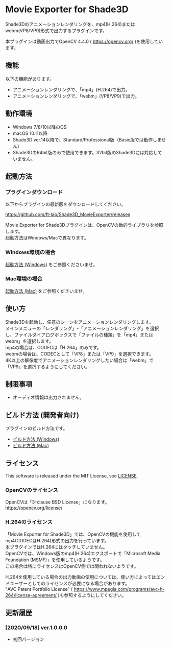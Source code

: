 # Movie Exporter for Shade3D

Shade3Dのアニメーションレンダリングを、mp4(H.264)またはwebm(VP8/VP9)形式で出力するプラグインです。    

本プラグインは動画出力でOpenCV 4.4.0 ( https://opencv.org/ )を使用しています。    

## 機能

以下の機能があります。    

* アニメーションレンダリングで、「mp4」(H.264)で出力。    
* アニメーションレンダリングで、「webm」(VP8/VP9)で出力。    

## 動作環境

* Windows 7/8/10以降のOS
* macOS 10.11以降
* Shade3D ver.14以降で、Standard/Professional版（Basic版では動作しません）
* Shade3Dの64bit版のみで使用できます。32bit版のShade3Dには対応していません。

## 起動方法

### プラグインダウンロード

以下からプラグインの最新版をダウンロードしてください。     

https://github.com/ft-lab/Shade3D_MovieExporter/releases

Movie Exporter for Shade3Dプラグインは、OpenCVの動的ライブラリを参照します。    
起動方法はWindows/Macで異なります。    

### Windows環境の場合

[起動方法 (Windows)](./setup_win.md) をご参照くださいませ。    


### Mac環境の場合

[起動方法 (Mac)](./setup_mac.md) をご参照くださいませ。    

## 使い方

Shade3Dを起動し、任意のシーンをアニメーションレンダリングします。    
メインメニューの「レンダリング」-「アニメーションレンダリング」を選択し、ファイルダイアログボックスで「ファイルの種類」を「mp4」またはwebm」を選択します。    
mp4の場合は、CODECは「H.264」のみです。    
webmの場合は、CODECとして「VP8」または「VP9」を選択できます。    
4K以上の解像度でアニメーションレンダリングしたい場合は「webm」で「VP9」を選択するようにしてください。     

## 制限事項

* オーディオ情報は出力されません。    

## ビルド方法 (開発者向け)

プラグインのビルド方法です。    

* [ビルド方法 (Windows)](./build_win.md)
* [ビルド方法 (Mac)](./build_mac.md)

## ライセンス

This software is released under the MIT License, see [LICENSE](./LICENSE).    

### OpenCVのライセンス

OpenCVは「3-clause BSD License」になります。    
https://opencv.org/license/    

### H.264のライセンス

「Movie Exporter for Shade3D」では、OpenCVの機能を使用してmp4(CODECはH.264)形式の出力を行っています。    
本プラグインではH.264にはタッチしていません。    
OpenCVでは、Windows版のmp4(H.264)エクスポートで「Microsoft Media Foundation (MSMF)」を使用しているようです。    
この場合は特にライセンスはOpenCV側では問われないようです。    

H.264を使用している場合の出力動画の使用については、使い方によってはエンドユーザーとしてのライセンスが必要になる場合があります。    
"AVC Patent Portfolio License" ( https://www.mpegla.com/programs/avc-h-264/license-agreement/ )も参照するようにしてください。    

## 更新履歴

### [2020/09/18] ver.1.0.0.0

* 初回バージョン

